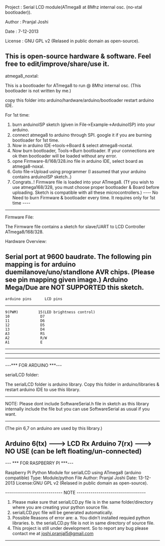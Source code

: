 Project : Serial LCD module(ATmega8 at 8Mhz internal osc. (no-xtal bootloader)).

Author  : Pranjal Joshi

Date    : 7-12-2013

License : GNU GPL v2 (Relased in public domain as open-source).

This is open-source hardware & software. Feel free to edit/improve/share/use it.
------------------------------------------------------------------------
atmega8_noxtal:

This is a bootloader for ATmega8 to run @ 8Mhz internal osc. (This bootloader is not written by me.)

copy this folder into arduino/hardware/arduino/bootloader
restart arduino IDE.

For 1st time:
1. burn arduinoISP sketch (given in File->Example->ArduinoISP) into your arduino.
2. connect atmega8 to arduino through SPI. google it if you are burning bootloader for 1st time.
3. Now in arduino IDE->tools->Board & select atmega8-noxtal.
4. Now burn bootloader, Tools->Burn bootloader. If your connections are ok then bootloader will be loaded without any error.
5. opne Firmware-8/168/328.ino file in arduino IDE, select board as atmega8-noxal.
6. Goto file->Upload using programmer (I assumed that your arduino contains arduinoISP sketch..)
7. Congrats..! Firmware file is loaded into your ATmega8.
(Tf you wish to use atmega168/328, you must choose proper bootloader & Board before uploading. Sketch is compatible with all these microcontrollers.)
---- No Need to burn Firmware & bootloader every time. It requires only for 1st time ----
----------------------------------------------------------------------------------------
Firmware File:

The Firmware file contains a sketch for slave/UART to LCD Controller ATmega8/168/328.

Hardware Overview:
 
Serial port at 9600 baudrate.
The following pin mapping is for arduino duemilanove/uno/standlone AVR chips. (Please see pin mapping given image.)
Arduino Mega/Due are NOT SUPPORTED this sketch.
----------------------------------------------------------
	arduino pins      LCD pins
----------------------------------------------------------
	9(PWM)         15(LED brightness control)
	10              D7
	11              D6
	12              D5
	13              D4
	A3              RS
	A2              R/W
	A1              E
----------------------------------------------------------

----------------------------------------------------------------------------------------
----------------------------------------------------------------------------------------

---*** FOR ARDUINO ***---

serialLCD folder:

The serialLCD folder is arduino library. Copy this folder in arduino/libraries & restart arduino
IDE to use this library.
****************************************************************************************
NOTE:
	Please dont include SoftwareSerial.h file in sketch as this library internally include the
file but you can use SoftwareSerial as usual if you want.
****************************************************************************************

(The pin 6,7 on arduino are used by this library.)

Arduino 6(tx) ---> LCD Rx
Arduino 7(rx) ---> NO USE (can be left floating/un-connected)
-----------------------------------------------------------------------------------------

--- *** FOR RASPBERRY PI ***---

Raspberry Pi Python Module for serialLCD using ATmega8 (arduino compatible)
Type:	Module/python File
Author: Pranjal Joshi
Date:	13-12-2013
License:GNU GPL v2 (Relased in public domain as open-source).

----------------------------- NOTE -----------------------------------

1. Please make sure that serialLCD.py file is in the same folder/directory where you are creating your python source file.
2. serialLCD.pyc file will be generated automatically.
3. Possible Reasons of error are:
	a. You didn't installed requied python libraries.
	b. the serialLCD.py file is not in same directory of source file.
4. This project is still under development. So to report any bug please contact me at joshi.pranjal5@gmail.com

----------------------------------------------------------------------